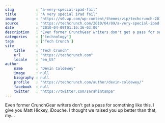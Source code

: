 ```yaml
---
slug          : "a-very-special-ipad-fail"
title         : "A very special iPad fail"
image         : "https://s0.wp.com/wp-content/themes/vip/techcrunch-2013/assets/images/techcrunch.opengraph.default.png"
source        : "https://techcrunch.com/2010/04/09/a-very-special-ipad-fail/"
date          : "2010-04-09T01:16:36-03:00"
description   : "Even former CrunchGear writers don't get a pass for something like this. I give you Matt Hickey, iDouche. I thought we raised you up better than that, my..."
categories    : ['technology']
tags          : ['Tech Crunch']
site          :
    title     : "Tech Crunch"
    url       : "https://techcrunch.com"
    locale    : "en_US"
author        :
    name      : "Devin Coldewey"
    image     : null
    biography : null
    profile   : "https://techcrunch.com/author/devin-coldewey/"
    facebook  : null
    twitter   : "https://twitter.com/sarahintampa"
---
```


Even former CrunchGear writers don't get a pass for something like this. I give you Matt Hickey, iDouche. I thought we raised you up better than that, my...
